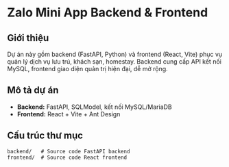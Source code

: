 # Zalo Mini App Backend & Frontend 

## Giới thiệu

Dự án này gồm backend (FastAPI, Python) và frontend (React, Vite) phục vụ quản lý dịch vụ lưu trú, khách sạn, homestay. Backend cung cấp API kết nối MySQL, frontend giao diện quản trị hiện đại, dễ mở rộng.

## Mô tả dự án

- **Backend:** FastAPI, SQLModel, kết nối MySQL/MariaDB
- **Frontend:** React + Vite + Ant Design

## Cấu trúc thư mục

```
backend/   # Source code FastAPI backend
frontend/  # Source code React frontend
```